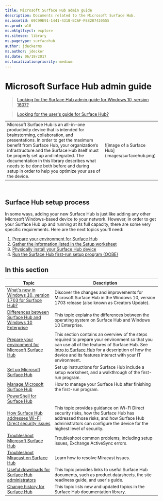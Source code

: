 ```yaml
---
title: Microsoft Surface Hub admin guide
description: Documents related to the Microsoft Surface Hub.
ms.assetid: 69C99E91-1441-4318-BCAF-FE8207420555
ms.prod: w10
ms.mktglfcycl: explore
ms.sitesec: library
ms.pagetype: surfacehub
author: jdeckerms
ms.author: jdecker
ms.date: 06/19/2017
ms.localizationpriority: medium
---
```


# Microsoft Surface Hub admin guide

>[Looking for the Surface Hub admin guide for Windows 10, version 1607?](http://download.microsoft.com/download/7/2/5/7252051B-7E97-4781-B5DF-58D4B1A4BB88/surface-hub-admin-guide-1607.pdf)

>[Looking for the user's guide for Surface Hub?](http://download.microsoft.com/download/3/6/B/36B6331E-0C63-4E71-A05D-EE88D05081F8/surface-hub-user-guide-en-us.pdf)


<table><tr><td style="border: 0px;width: 75%;valign= top">Microsoft Surface Hub is an all-in-one productivity device that is intended for brainstorming, collaboration, and presentations. In order to get the maximum benefit from Surface Hub, your organization’s infrastructure and the Surface Hub itself must be properly set up and integrated. The documentation in this library describes what needs to be done both before and during setup in order to help you optimize your use of the device.</td><td align="left" style="border: 0px">![image of a Surface Hub](images/surfacehub.png) </td></tr></table>
 

## Surface Hub setup process

In some ways, adding your new Surface Hub is just like adding any other Microsoft Windows-based device to your network. However, in order to get your Surface Hub up and running at its full capacity, there are some very specific requirements. Here are the next topics you'll need:

1. [Prepare your environment for Surface Hub](prepare-your-environment-for-surface-hub.md)
2. [Gather the information listed in the Setup worksheet](setup-worksheet-surface-hub.md)
2. [Physically install your Surface Hub device](physically-install-your-surface-hub-device.md)
3. [Run the Surface Hub first-run setup program (OOBE)](first-run-program-surface-hub.md)



## In this section

| Topic | Description |
| --- | --- |
| [What's new in Windows 10, version 1703 for Surface Hub?](surfacehub-whats-new-1703.md) | Discover the changes and improvements for Microsoft Surface Hub in the Windows 10, version 1703 release (also known as Creators Update). |
| [Differences between Surface Hub and Windows 10 Enterprise](differences-between-surface-hub-and-windows-10-enterprise.md) | This topic explains the differences between the operating system on Surface Hub and Windows 10 Enterprise. |
| [Prepare your environment for Microsoft Surface Hub](prepare-your-environment-for-surface-hub.md) | This section contains an overview of the steps required to prepare your environment so that you can use all of the features of Surface Hub. See [Intro to Surface Hub](intro-to-surface-hub.md) for a description of how the device and its features interact with your IT environment. |
| [Set up Microsoft Surface Hub](set-up-your-surface-hub.md) | Set up instructions for Surface Hub include a setup worksheet, and a walkthrough of the first-run program. |
| [Manage Microsoft Surface Hub](manage-surface-hub.md) | How to manage your Surface Hub after finishing the first-run program. |
| [PowerShell for Surface Hub](appendix-a-powershell-scripts-for-surface-hub.md) | 
| [How Surface Hub addresses Wi-Fi Direct security issues](surface-hub-wifi-direct.md) | This topic provides guidance on Wi-Fi Direct security risks, how the Surface Hub has addressed those risks, and how Surface Hub administrators can configure the device for the highest level of security.  | PowerShell scripts to help set up and manage your Surface Hub. |
| [Troubleshoot Microsoft Surface Hub](troubleshoot-surface-hub.md) | Troubleshoot common problems, including setup issues, Exchange ActiveSync errors. |
| [Troubleshoot Miracast on Surface Hub](miracast-troubleshooting.md) | Learn how to resolve Miracast issues. |
| [Useful downloads for Surface Hub administrators](surface-hub-downloads.md) | This topic provides links to useful Surface Hub documents, such as product datasheets, the site readiness guide, and user's guide. |
| [Change history for Surface Hub](change-history-surface-hub.md) | This topic lists new and updated topics in the Surface Hub documentation library. |



